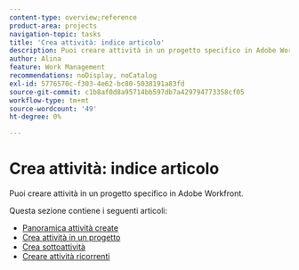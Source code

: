 ```yaml
---
content-type: overview;reference
product-area: projects
navigation-topic: tasks
title: 'Crea attività: indice articolo'
description: Puoi creare attività in un progetto specifico in Adobe Workfront.
author: Alina
feature: Work Management
recommendations: noDisplay, noCatalog
exl-id: 5776570c-f303-4e62-bc80-5038191a83fd
source-git-commit: c1b8af0d8a95714bb597db7a429794773358cf05
workflow-type: tm+mt
source-wordcount: '49'
ht-degree: 0%

---
```


# Crea attività: indice articolo

<!--Audited: 10/2024-->

Puoi creare attività in un progetto specifico in Adobe Workfront.

Questa sezione contiene i seguenti articoli:

* [Panoramica attività create](../../../manage-work/tasks/create-tasks/create-tasks-overview.md)
* [Crea attività in un progetto](../../../manage-work/tasks/create-tasks/create-tasks-in-project.md)
* [Crea sottoattività](../../../manage-work/tasks/create-tasks/create-subtasks.md)
* [Creare attività ricorrenti](../../../manage-work/tasks/create-tasks/create-recurring-tasks.md)

